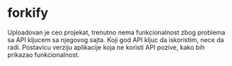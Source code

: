 # forkify
Uploadovan je ceo projekat, trenutno nema funkcionalnost zbog problema sa API kljucem sa njegovog sajta. 
Koji god API kljuc da iskoristim, nece da radi.
Postavicu verziju aplikacije koja ne koristi API pozive, kako bih prikazao funkcionalnost.

